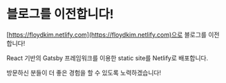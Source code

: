 
# 블로그를 이전합니다!

[https://floydkim.netlify.com](https://floydkim.netlify.com)으로 블로그를 이전합니다!

React 기반의 Gatsby 프레임워크를 이용한 static site를 Netlify로 배포합니다.

방문하신 분들이 더 좋은 경험을 할 수 있도록 노력하겠습니다!
